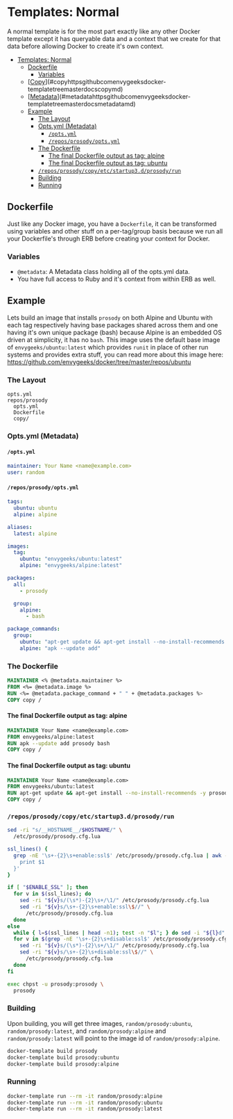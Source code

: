 # Templates: Normal

A normal template is for the most part exactly like any other Docker template except it has queryable data and a context that we create for that data before allowing Docker to create it's own context.

<!-- TOC depthFrom:1 depthTo:6 withLinks:1 updateOnSave:1 orderedList:0 -->

- [Templates: Normal](#templates-normal)
	- [Dockerfile](#dockerfile)
		- [Variables](#variables)
	- [[Copy](https://github.com/envygeeks/docker-template/tree/master/docs/copy.md)](#copyhttpsgithubcomenvygeeksdocker-templatetreemasterdocscopymd)
	- [[Metadata](https://github.com/envygeeks/docker-template/tree/master/docs/metadata.md)](#metadatahttpsgithubcomenvygeeksdocker-templatetreemasterdocsmetadatamd)
	- [Example](#example)
		- [The Layout](#the-layout)
		- [Opts.yml (Metadata)](#optsyml-metadata)
			- [`/opts.yml`](#optsyml)
			- [`/repos/prosody/opts.yml`](#reposprosodyoptsyml)
		- [The Dockerfile](#the-dockerfile)
			- [The final Dockerfile output as tag: alpine](#the-final-dockerfile-output-as-tag-alpine)
			- [The final Dockerfile output as tag: ubuntu](#the-final-dockerfile-output-as-tag-ubuntu)
		- [`/repos/prosody/copy/etc/startup3.d/prosody/run`](#reposprosodycopyetcstartup3dprosodyrun)
		- [Building](#building)
		- [Running](#running)

<!-- /TOC -->

## Dockerfile

Just like any Docker image, you have a `Dockerfile`, it can be transformed using variables and other stuff on a per-tag/group basis because we run all your Dockerfile's through ERB before creating your context for Docker.

### Variables

* `@metadata`: A Metadata class holding all of the opts.yml data.
* You have full access to Ruby and it's context from within ERB as well.

<!--
## [Copy](https://github.com/envygeeks/docker-template/tree/master/docs/copy.md)
## [Metadata](https://github.com/envygeeks/docker-template/tree/master/docs/metadata.md)
-->

## Example

Lets build an image that installs `prosody` on both Alpine and Ubuntu with each tag respectively having base packages shared across them and one having it's own unique package (bash) because Alpine is an embedded OS driven at simplicity, it has no `bash`.  This image uses the default base image of `envygeeks/ubuntu:latest` which provides `runit` in place of other run systems and provides extra stuff, you can read more about this image here: https://github.com/envygeeks/docker/tree/master/repos/ubuntu

### The Layout

```
opts.yml
repos/prosody
  opts.yml
  Dockerfile
  copy/
```

### Opts.yml (Metadata)
#### `/opts.yml`

```yml
maintainer: Your Name <name@example.com>
user: random
```

#### `/repos/prosody/opts.yml`

```yml
tags:
  ubuntu: ubuntu
  alpine: alpine

aliases:
  latest: alpine

images:
  tag:
    ubuntu: "envygeeks/ubuntu:latest"
    alpine: "envygeeks/alpine:latest"

packages:
  all:
    - prosody

  group:
    alpine:
      - bash

package_commands:
  group:
    ubuntu: "apt-get update && apt-get install --no-install-recommends -y"
    alpine: "apk --update add"
```

### The Dockerfile


```dockerfile
MAINTAINER <% @metadata.maintainer %>
FROM <%= @metadata.image %>
RUN <%= @metadata.package_command + " " + @metadata.packages %>
COPY copy /
```

#### The final Dockerfile output as tag: alpine

```dockerfile
MAINTAINER Your Name <name@example.com>
FROM envygeeks/alpine:latest
RUN apk --update add prosody bash
COPY copy /
```

#### The final Dockerfile output as tag: ubuntu

```dockerfile
MAINTAINER Your Name <name@example.com>
FROM envygeeks/ubuntu:latest
RUN apt-get update && apt-get install --no-install-recommends -y prosody
COPY copy /
```

### `/repos/prosody/copy/etc/startup3.d/prosody/run`

```bash
sed -ri "s/__HOSTNAME__/$HOSTNAME/" \
  /etc/prosody/prosody.cfg.lua

ssl_lines() {
  grep -nE '\s+-{2}\s+enable:ssl$' /etc/prosody/prosody.cfg.lua | awk -F: '{
    print $1
  }'
}

if [ "$ENABLE_SSL" ]; then
  for v in $(ssl_lines); do
    sed -ri "${v}s/(\s*)-{2}\s+/\1/" /etc/prosody/prosody.cfg.lua
    sed -ri "${v}s/\s+-{2}\s+enable:ssl\$//" \
      /etc/prosody/prosody.cfg.lua
  done
else
  while { l=$(ssl_lines | head -n1); test -n "$l"; } do sed -i "${l}d" /etc/prosody/prosody.cfg.lua; done
  for v in $(grep -nE '\s+-{2}\s+disable:ssl$' /etc/prosody/prosody.cfg.lua | awk -F: '{ print $1 }'); do
    sed -ri "${v}s/(\s*)-{2}\s+/\1/" /etc/prosody/prosody.cfg.lua
    sed -ri "${v}s/\s+-{2}\s+disable:ssl\$//" \
      /etc/prosody/prosody.cfg.lua
  done
fi

exec chpst -u prosody:prosody \
  prosody
```

### Building

Upon building, you will get three images, `random/prosody:ubuntu`, `random/prosody:latest`, and `random/prosody:alpine` and `random/prosody:latest` will point to the image id of `random/prosody:alpine`.

```bash
docker-template build prosody
docker-template build prosody:ubuntu
docker-template build prosody:alpine
```

### Running

```bash
docker-template run --rm -it random/prosody:alpine
docker-template run --rm -it random/prosody:ubuntu
docker-template run --rm -it random/prosody:latest
```
